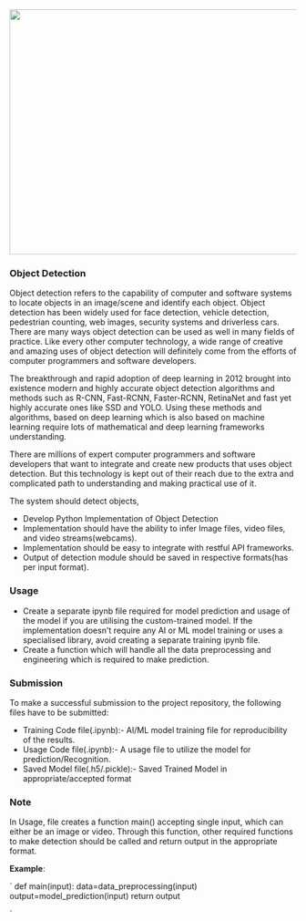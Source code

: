 <img src="https://149695847.v2.pressablecdn.com/wp-content/uploads/2020/08/object-detection-illustration.png" width=1500 height=430>

### Object Detection

Object detection refers to the capability of computer and software systems to locate objects in an image/scene and identify each object. Object detection has been widely used for face detection, vehicle detection, pedestrian counting, web images, security systems and driverless cars. There are many ways object detection can be used as well in many fields of practice. Like every other computer technology, a wide range of creative and amazing uses of object detection will definitely come from the efforts of computer programmers and software developers.

The breakthrough and rapid adoption of deep learning in 2012 brought into existence modern and highly accurate object detection algorithms and methods such as R-CNN, Fast-RCNN, Faster-RCNN, RetinaNet and fast yet highly accurate ones like SSD and YOLO. Using these methods and algorithms, based on deep learning which is also based on machine learning require lots of mathematical and deep learning frameworks understanding. 

There are millions of expert computer programmers and software developers that want to integrate and create new products that uses object detection. But this technology is kept out of their reach due to the extra and complicated path to understanding and making practical use of it.

The system should detect objects,

* Develop Python Implementation of Object Detection
* Implementation should have the ability to infer Image files, video files, and video streams(webcams).
* Implementation should be easy to integrate with restful API frameworks.
* Output of detection module should be saved in respective formats(has per input format).


### Usage

* Create a separate ipynb file required for model prediction and usage of the model if you are utilising the custom-trained model. If the implementation doesn't require any AI or ML model training or uses a specialised library, avoid creating a separate training ipynb file.
* Create a function which will handle all the data preprocessing and engineering which is required to make prediction.

### Submission

To make a successful submission to the project repository, the following files have to be submitted:

* Training Code file(.ipynb):- AI/ML model training file for reproducibility of the results.
* Usage Code file(.ipynb):- A usage file to utilize the model for prediction/Recognition.
* Saved Model file(.h5/.pickle):- Saved Trained Model in appropriate/accepted format

### Note

In Usage, file creates a function main() accepting single input, which can either be an image or video. Through this function, other required functions to make detection should be called and return output in the appropriate format.

**Example**:

`
def main(input):
    data=data_preprocessing(input)
    output=model_prediction(input)
    return output
    
`
